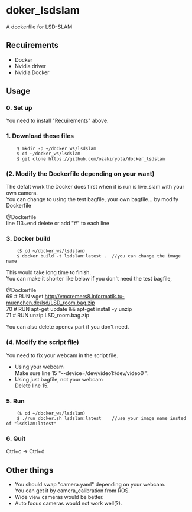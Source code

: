 # doker_lsdslam

A dockerfile for LSD-SLAM

## Recuirements
* Docker
* Nvidia driver
* Nvidia Docker

## Usage
### 0. Set up
You need to install "Recuirements" above.
### 1. Download these files
		$ mkdir -p ~/docker_ws/lsdslam
		$ cd ~/docker_ws/lsdslam
		$ git clone https://github.com/ozakiryota/docker_lsdslam
### (2. Modify the Dockerfile depending on your want)
The defalt work the Docker does first when it is run is live_slam with your own camera.  
You can change to using the test bagfile, your own bagfile... by modify Dockerfile  

@Dockerfile  
line 113~end delete or add "#" to each line
### 3. Docker build
		($ cd ~/docker_ws/lsdslam)
		$ docker build -t lsdslam:latest .	//you can change the image name
This would take long time to finish.  
You can make it shorter like below if you don't need the test bagfile,  

@Dockerfile  
69 # RUN wget http://vmcremers8.informatik.tu-muenchen.de/lsd/LSD_room.bag.zip  
70 # RUN apt-get update && apt-get install -y unzip  
71 # RUN unzip LSD_room.bag.zip  

You can also delete opencv part if you don't need.
### (4. Modify the script file)
You need to fix your webcam in the script file.  
+ Using your webcam  
Make sure line 15 "--device=/dev/video1:/dev/video0 \".
+ Using just bagfile, not your webcam  
Delete line 15.
### 5. Run
		($ cd ~/docker_ws/lsdslam)
		$ ./run_docker.sh lsdslam:latest	//use your image name insted of "lsdslam:latest"
### 6. Quit
Ctrl+c → Ctrl+d
## Other things
+ You should swap "camera.yaml" depending on your webcam.  
You can get it by camera_calibration from ROS.
+ Wide view cameras would be better.
+ Auto focus cameras would not work well(?).
